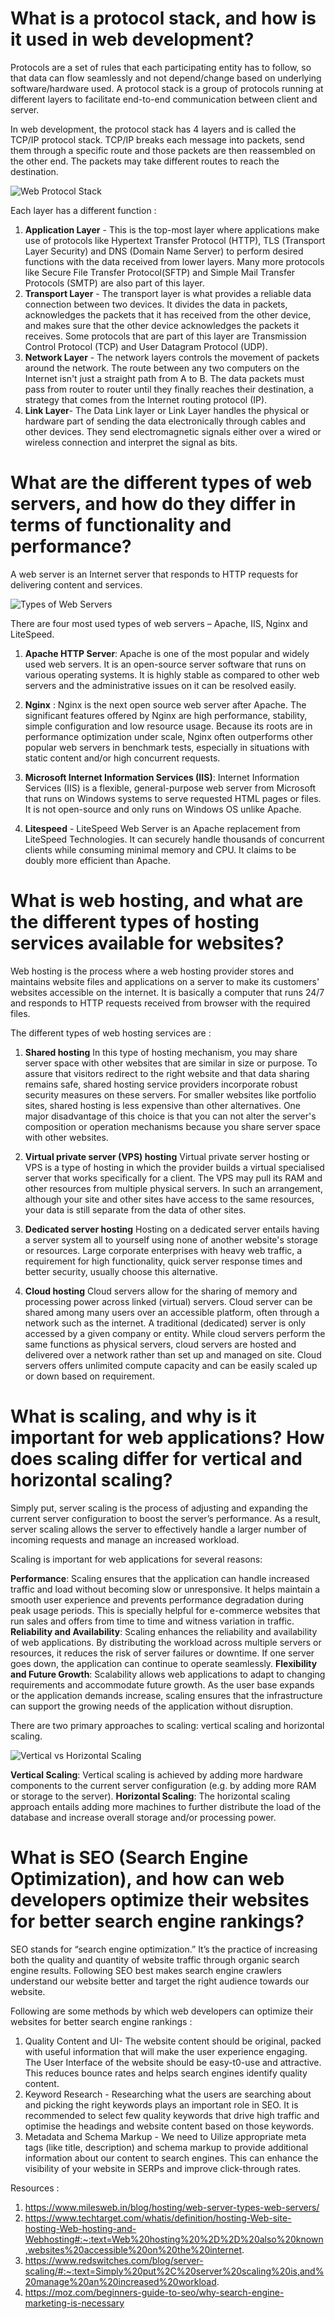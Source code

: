 # **What is a protocol stack, and how is it used in web development?**
Protocols are a set of rules that each participating entity has to follow, so that data can flow seamlessly and not depend/change based on underlying software/hardware used. A protocol stack is a group of protocols running at different layers to facilitate end-to-end communication between client and server. 

In web development, the protocol stack has 4 layers and is called the TCP/IP protocol stack. TCP/IP breaks each message into packets, send them through a specific route and those packets are then reassembled on the other end. The packets may take different routes to reach the destination.

![Web Protocol Stack](<protocol stack.svg>)

Each layer has a different function :
1. **Application Layer** - This is the top-most layer where applications make use of protocols like Hypertext Transfer Protocol (HTTP), TLS (Transport Layer Security) and DNS (Domain Name Server) to perform desired functions with the data received from lower layers. Many more protocols like Secure File Transfer Protocol(SFTP) and Simple Mail Transfer Protocols (SMTP) are also part of this layer.
1. **Transport Layer** - The transport layer is what provides a reliable data connection between two devices. It divides the data in packets, acknowledges the packets that it has received from the other device, and makes sure that the other device acknowledges the packets it receives. Some protocols that are part of this layer are Transmission Control Protocol (TCP) and User Datagram Protocol (UDP).
1. **Network Layer** - The network layers controls the movement of packets around the network. The route between any two computers on the Internet isn't just a straight path from A to B. The data packets must pass from router to router until they finally reaches their destination, a strategy that comes from the Internet routing protocol (IP).
1. **Link Layer**- The Data Link layer or Link Layer handles the physical or hardware part of sending the data electronically through cables and other devices. They send electromagnetic signals either over a wired or wireless connection and interpret the signal as bits. 


# **What are the different types of web servers, and how do they differ in terms of functionality and performance?**
A web server is an Internet server that responds to HTTP requests for delivering content and services.

![Types of Web Servers](types-of-web-servers-1.png)

There are four most used types of web servers – Apache, IIS, Nginx and LiteSpeed. 

1. **Apache HTTP Server**: Apache is one of the most popular and widely used web servers. It is an open-source server software that runs on various operating systems. It is highly stable as compared to other web servers and the administrative issues on it can be resolved easily.

1. **Nginx** : Nginx is the next open source web server after Apache. The significant features offered by Nginx are high performance, stability, simple configuration and low resource usage. Because its roots are in performance optimization under scale, Nginx often outperforms other popular web servers in benchmark tests, especially in situations with static content and/or high concurrent requests.

1. **Microsoft Internet Information Services (IIS)**: Internet Information Services (IIS) is a flexible, general-purpose web server from Microsoft that runs on Windows systems to serve requested HTML pages or files. It is not open-source and only runs on Windows OS unlike Apache.

1. **Litespeed** - LiteSpeed Web Server is an Apache replacement from LiteSpeed Technologies. It can securely handle thousands of concurrent clients while consuming minimal memory and CPU. It claims to be doubly more efficient than Apache.


# **What is web hosting, and what are the different types of hosting services available for websites?**
Web hosting is the process where a web hosting provider stores and maintains website files and applications on a server to make its customers' websites accessible on the internet. It is basically a computer that runs 24/7 and responds to HTTP requests received from browser with the required files. 

The different types of web hosting services are : 

1. **Shared hosting**
In this type of hosting mechanism, you may share server space with other websites that are similar in size or purpose. To assure that visitors redirect to the right website and that data sharing remains safe, shared hosting service providers incorporate robust security measures on these servers. For smaller websites like portfolio sites, shared hosting is less expensive than other alternatives. One major disadvantage of this choice is that you can not alter the server's composition or operation mechanisms because you share server space with other websites.

1. **Virtual private server (VPS) hosting**
Virtual private server hosting or VPS is a type of hosting in which the provider builds a virtual specialised server that works specifically for a client. The VPS may pull its RAM and other resources from multiple physical servers. In such an arrangement, although your site and other sites have access to the same resources, your data is still separate from the data of other sites.

1. **Dedicated server hosting**
Hosting on a dedicated server entails having a server system all to yourself using none of another website's storage or resources. Large corporate enterprises with heavy web traffic, a requirement for high functionality, quick server response times and better security, usually choose this alternative. 

1. **Cloud hosting**
Cloud servers allow for the sharing of memory and processing power across linked (virtual) servers. Cloud server can be shared among many users over an accessible platform, often through a network such as the internet. A traditional (dedicated) server is only accessed by a given company or entity. While cloud servers perform the same functions as physical servers, cloud servers are hosted and delivered over a network rather than set up and managed on site. Cloud servers offers unlimited compute capacity and can be easily scaled up or down based on requirement.


# **What is scaling, and why is it important for web applications? How does scaling differ for vertical and horizontal scaling?**
Simply put, server scaling is the process of adjusting and expanding the current server configuration to boost the server’s performance. As a result, server scaling allows the server to effectively handle a larger number of incoming requests and manage an increased workload.

Scaling is important for web applications for several reasons:

**Performance**: Scaling ensures that the application can handle increased traffic and load without becoming slow or unresponsive. It helps maintain a smooth user experience and prevents performance degradation during peak usage periods. This is specially helpful for e-commerce websites that run sales and offers from time to time and witness variation in traffic.
**Reliability and Availability**: Scaling enhances the reliability and availability of web applications. By distributing the workload across multiple servers or resources, it reduces the risk of server failures or downtime. If one server goes down, the application can continue to operate seamlessly.
**Flexibility and Future Growth**: Scalability allows web applications to adapt to changing requirements and accommodate future growth. As the user base expands or the application demands increase, scaling ensures that the infrastructure can support the growing needs of the application without disruption.

There are two primary approaches to scaling: vertical scaling and horizontal scaling.

![Vertical vs Horizontal Scaling](horizontal-vs-vertical-scaling-diagram-1.png)

**Vertical Scaling**: Vertical scaling is achieved by adding more hardware components to the current server configuration (e.g. by adding more RAM or storage to the server).
**Horizontal Scaling**: The horizontal scaling approach entails adding more machines to further distribute the load of the database and increase overall storage and/or processing power. 


# **What is SEO (Search Engine Optimization), and how can web developers optimize their websites for better search engine rankings?**
SEO stands for “search engine optimization.” It’s the practice of increasing both the quality and quantity of website traffic through organic search engine results. Following SEO best makes search engine crawlers understand our website better and target the right audience towards our website. 

Following are some methods by which web developers can optimize their websites for better search engine rankings :

1. Quality Content and UI- The website content should be original, packed with useful information that will make the user experience engaging. The User Interface of the website should be easy-t0-use and attractive. This reduces bounce rates and helps search engines identify quality content.
1. Keyword Research - Researching what the users are searching about and picking the right keywords plays an important role in SEO. It is recommended to select few quality keywords that drive high traffic and optimise the headings and website content based on those keywords.
1. Metadata and Schema Markup - We need to Uilize appropriate meta tags (like title, description) and schema markup to provide additional information about our content to search engines. This can enhance the visibility of your website in SERPs and improve click-through rates.


Resources : 
1. https://www.milesweb.in/blog/hosting/web-server-types-web-servers/
1. https://www.techtarget.com/whatis/definition/hosting-Web-site-hosting-Web-hosting-and-Webhosting#:~:text=Web%20hosting%20%2D%2D%20also%20known,websites%20accessible%20on%20the%20internet.
1. https://www.redswitches.com/blog/server-scaling/#:~:text=Simply%20put%2C%20server%20scaling%20is,and%20manage%20an%20increased%20workload.
1. https://moz.com/beginners-guide-to-seo/why-search-engine-marketing-is-necessary
